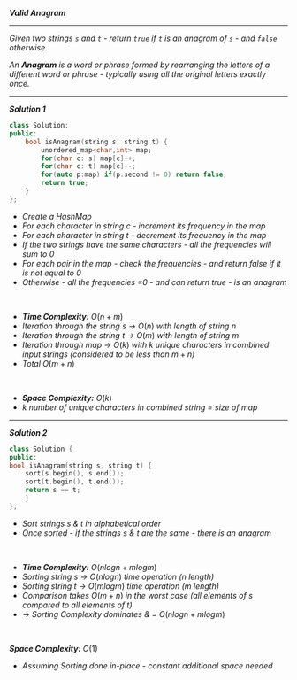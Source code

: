 ***Valid Anagram***

- - - 

*Given two strings `s` and `t` - return `true` _if_ `t` _is an anagram of_ `s` - and `false` _otherwise_.*

*An **Anagram** is a word or phrase formed by rearranging the letters of a different word or phrase - typically using all the original letters exactly once.*

- - - 

***Solution 1***

```cpp
class Solution:
public:
    bool isAnagram(string s, string t) {
        unordered_map<char,int> map;
        for(char c: s) map[c]++;
        for(char c: t) map[c]--;
        for(auto p:map) if(p.second != 0) return false;
        return true;
    }
};
```

- *Create a HashMap*
- *For each character in string c - increment its frequency in the map*
- *For each character in string t - decrement its frequency in the map*
- *If the two strings have the same characters - all the frequencies will sum to 0*
- *For each pair in the map - check the frequencies - and return false if it is not equal to 0*
- *Otherwise - all the frequencies =0 - and can return true - is an anagram*

<br>

- ***Time Complexity:*** $O(n+m)$
- *Iteration through the string s →* $O(n)$ *with length of string* $n$
- *Iteration through the string t →* $O(m)$ *with length of string* $m$
- *Iteration through map →* $O(k)$ *with* $k$ *unique characters in combined input strings (considered to be less than* $m+n$*)*
- *Total* $O(m+n)$

<br>

- ***Space Complexity:*** $O(k)$
- $k$ *number of unique characters in combined string = size of map*

- - - 

***Solution 2***

```cpp
class Solution { 
public: 
bool isAnagram(string s, string t) { 
	sort(s.begin(), s.end()); 
	sort(t.begin(), t.end()); 
	return s == t; 
	} 
};
```

- *Sort strings s & t in alphabetical order*
- *Once sorted - if the strings s & t are the same - there is an anagram*

<br>

- ***Time Complexity:*** $O(nlogn + mlogm)$
- *Sorting string s →* $O(nlogn)$ *time operation* *(*$n$ *length)*
- *Sorting string t →* $O(mlogm)$ *time operation* *(*$m$ *length)*
- *Comparison takes* $O(m+n)$ *in the worst case (all elements of s compared to all elements of t)*
- → *Sorting Complexity dominates & =* $O(nlogn + mlogm)$

<br>

***Space Complexity:*** $O(1)$
- *Assuming Sorting done in-place - constant additional space needed*




